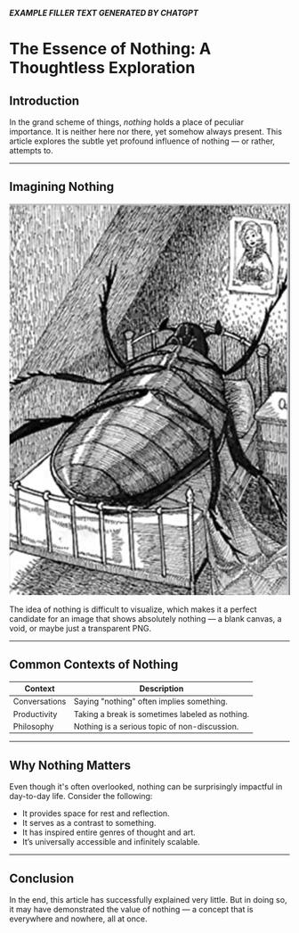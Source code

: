 ***EXAMPLE FILLER TEXT GENERATED BY CHATGPT***

# **The Essence of Nothing: A Thoughtless Exploration**

## Introduction

In the grand scheme of things, *nothing* holds a place of peculiar importance. It is neither here nor there, yet somehow always present. This article explores the subtle yet profound influence of nothing — or rather, attempts to.

---

## Imagining Nothing

![](image.jpg)

The idea of nothing is difficult to visualize, which makes it a perfect candidate for an image that shows absolutely nothing — a blank canvas, a void, or maybe just a transparent PNG.

---

## Common Contexts of Nothing

| Context       | Description                                      |
|---------------|--------------------------------------------------|
| Conversations | Saying "nothing" often implies something.        |
| Productivity  | Taking a break is sometimes labeled as nothing. |
| Philosophy    | Nothing is a serious topic of non-discussion.   |

---

## Why Nothing Matters

Even though it's often overlooked, nothing can be surprisingly impactful in day-to-day life. Consider the following:

- It provides space for rest and reflection.
- It serves as a contrast to something.
- It has inspired entire genres of thought and art.
- It’s universally accessible and infinitely scalable.

---

## Conclusion

In the end, this article has successfully explained very little. But in doing so, it may have demonstrated the value of nothing — a concept that is everywhere and nowhere, all at once.
